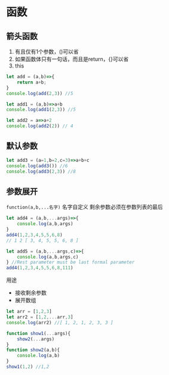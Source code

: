 # 函数

## 箭头函数
1. 有且仅有1个参数，()可以省
2. 如果函数体只有一句话，而且是return，{}可以省
3. this
```javascript
let add = (a,b)=>{
    return a+b;
}
console.log(add(2,3)) //5

let add1 = (a,b)=>a+b
console.log(add1(2,3)) //5

let add2 = a=>a+2
console.log(add2(2)) // 4
```

## 默认参数
```javascript
let add3 = (a=1,b=2,c=3)=>a+b+c
console.log(add3()) //6
console.log(add3(2,3)) //8
```

## 参数展开
`function(a,b,...名字)`  名字自定义
剩余参数必须在参数列表的最后
```javascript
let add4 = (a,b,...args)=>{
    console.log(a,b,args)
}
add4(1,2,3,4,5,5,6,8)
// 1 2 [ 3, 4, 5, 5, 6, 8 ]

let add5 = (a,b,...args,c)=>{
    console.log(a,b,args,c)
} //Rest parameter must be last formal parameter
add4(1,2,3,4,5,5,6,8,111)
```
用途
- 接收剩余参数
- 展开数组
```javascript
let arr = [1,2,3]
let arr2 = [1,2,...arr,3]
console.log(arr2) //[ 1, 2, 1, 2, 3, 3 ]

function show1(...args){
    show2(...args)
}
function show2(a,b){
    console.log(a,b)
}
show1(1,2) //1,2
```

